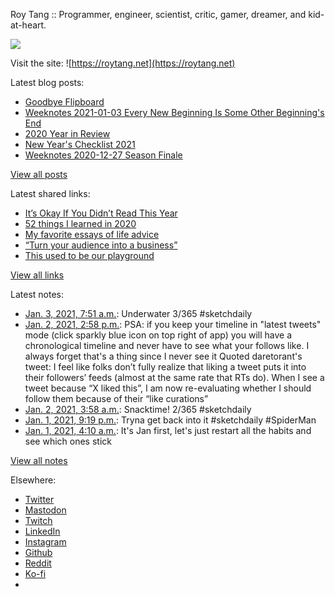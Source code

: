 Roy Tang :: Programmer, engineer, scientist, critic, gamer, dreamer, and kid-at-heart.

![](https://roytang.net/static/img/profile.jpg)

Visit the site: ![https://roytang.net](https://roytang.net)

Latest blog posts:

- [Goodbye Flipboard](https://roytang.net/2021/01/goodbye-flipboard/)
- [Weeknotes 2021-01-03 Every New Beginning Is Some Other Beginning&#x27;s End](https://roytang.net/2021/01/weeknotes-2021-01-03/)
- [2020 Year in Review](https://roytang.net/2021/01/2020-year-in-review/)
- [New Year&#x27;s Checklist 2021](https://roytang.net/2021/01/new-years-checklist/)
- [Weeknotes 2020-12-27 Season Finale](https://roytang.net/2020/12/weeknotes-2020-12-27/)

[View all posts](https://roytang.net/blog)

Latest shared links:

- [It’s Okay If You Didn’t Read This Year](https://roytang.net/2021/01/its-okay-if-you-didnt-read-this-year/)
- [52 things I learned in 2020](https://roytang.net/2020/12/52-things-i-learned-in-2020/)
- [My favorite essays of life advice](https://roytang.net/2020/12/my-favorite-essays-of-life-advice/)
- [“Turn your audience into a business”](https://roytang.net/2020/12/turn-your-audience-into-a-business/)
- [This used to be our playground](https://roytang.net/2020/12/this-used-to-be-our-playground/)

[View all links](https://roytang.net/links)

Latest notes:

- [Jan. 3, 2021, 7:51 a.m.](https://roytang.net/2021/01/1345759587618627585/): Underwater 3/365 #sketchdaily
- [Jan. 2, 2021, 2:58 p.m.](https://roytang.net/2021/01/1345504732060663808/): PSA: if you keep your timeline in &quot;latest tweets&quot; mode (click sparkly blue icon on top right of app) you will have a chronological timeline and never have to see what your follows like. I always forget that&#x27;s a thing since I never see it Quoted daretorant&#x27;s tweet: I feel like folks don’t fully realize that liking a tweet puts it into their followers’ feeds (almost at the same rate that RTs do). When I see a tweet because “X liked this”, I am now re-evaluating whether I should follow them because of their “like curations”
- [Jan. 2, 2021, 3:58 a.m.](https://roytang.net/2021/01/1345338625655861248/): Snacktime! 2/365 #sketchdaily
- [Jan. 1, 2021, 9:19 p.m.](https://roytang.net/2021/01/1345238294896918529/): Tryna get back into it #sketchdaily #SpiderMan
- [Jan. 1, 2021, 4:10 a.m.](https://roytang.net/2021/01/1344979283568050176/): It&#x27;s Jan first, let&#x27;s just restart all the habits and see which ones stick

[View all notes](https://roytang.net/notes)

Elsewhere:

- [Twitter](https://twitter.com/roytang)
- [Mastodon](https://mastodon.technology/@roytang)
- [Twitch](https://twitch.tv/twitchyroy)
- [LinkedIn](https://www.linkedin.com/in/roytang)
- [Instagram](https://instagram.com/roytang0400)
- [Github](https://github.com/roytang)
- [Reddit](https://reddit.com/u/hungryroy)
- [Ko-fi](https://ko-fi.com/roytang)
- [](mailto:hello@roytang.net)